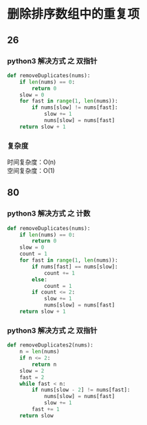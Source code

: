 # 删除排序数组中的重复项

## 26

### python3 解决方式 之 双指针

```python
def removeDuplicates(nums):
    if len(nums) == 0:
        return 0
    slow = 0
    for fast in range(1, len(nums)):
        if nums[slow] != nums[fast]:
            slow += 1
            nums[slow] = nums[fast]
    return slow + 1
```

### 复杂度

时间复杂度：O(n) <br/>
空间复杂度：O(1)

## 80

### python3 解决方式 之 计数

```python
def removeDuplicates(nums):
    if len(nums) == 0:
        return 0
    slow = 0
    count = 1
    for fast in range(1, len(nums)):
        if nums[fast] == nums[slow]:
            count += 1
        else:
            count = 1
        if count <= 2:
            slow += 1
            nums[slow] = nums[fast]
    return slow + 1
```

### python3 解决方式 之 双指针

```python
def removeDuplicates2(nums):
    n = len(nums)
    if n <= 2:
        return n
    slow = 2
    fast = 2
    while fast < n:
        if nums[slow - 2] != nums[fast]:
            nums[slow] = nums[fast]
            slow += 1
        fast += 1
    return slow
```
